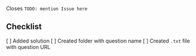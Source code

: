 Closes `TODO: mention Issue here`

## Checklist

[ ] Added solution
[ ] Created folder with question name
[ ] Created `.txt` file with question URL